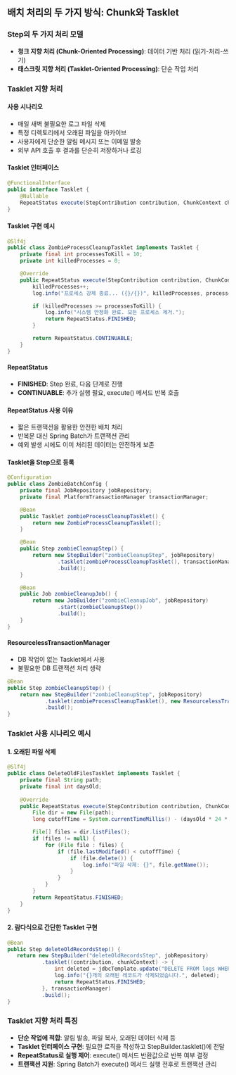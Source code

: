 ## 배치 처리의 두 가지 방식: Chunk와 Tasklet

### Step의 두 가지 처리 모델
- **청크 지향 처리 (Chunk-Oriented Processing)**: 데이터 기반 처리 (읽기-처리-쓰기)
- **태스크릿 지향 처리 (Tasklet-Oriented Processing)**: 단순 작업 처리

### Tasklet 지향 처리

#### 사용 시나리오
- 매일 새벽 불필요한 로그 파일 삭제
- 특정 디렉토리에서 오래된 파일을 아카이브
- 사용자에게 단순한 알림 메시지 또는 이메일 발송
- 외부 API 호출 후 결과를 단순히 저장하거나 로깅

#### Tasklet 인터페이스
```java
@FunctionalInterface
public interface Tasklet {
    @Nullable
    RepeatStatus execute(StepContribution contribution, ChunkContext chunkContext) throws Exception;
}
```

#### Tasklet 구현 예시
```java
@Slf4j
public class ZombieProcessCleanupTasklet implements Tasklet {
    private final int processesToKill = 10;
    private int killedProcesses = 0;

    @Override
    public RepeatStatus execute(StepContribution contribution, ChunkContext chunkContext) throws Exception {
        killedProcesses++;
        log.info("프로세스 강제 종료... ({}/{})", killedProcesses, processesToKill);

        if (killedProcesses >= processesToKill) {
            log.info("시스템 안정화 완료. 모든 프로세스 제거.");
            return RepeatStatus.FINISHED;
        }

        return RepeatStatus.CONTINUABLE;
    }
}
```

#### RepeatStatus
- **FINISHED**: Step 완료, 다음 단계로 진행
- **CONTINUABLE**: 추가 실행 필요, execute() 메서드 반복 호출

#### RepeatStatus 사용 이유
- 짧은 트랜잭션을 활용한 안전한 배치 처리
- 반복문 대신 Spring Batch가 트랜잭션 관리
- 예외 발생 시에도 이미 처리된 데이터는 안전하게 보존

#### Tasklet을 Step으로 등록
```java
@Configuration
public class ZombieBatchConfig {
    private final JobRepository jobRepository;
    private final PlatformTransactionManager transactionManager;

    @Bean
    public Tasklet zombieProcessCleanupTasklet() {
        return new ZombieProcessCleanupTasklet();
    }

    @Bean
    public Step zombieCleanupStep() {
        return new StepBuilder("zombieCleanupStep", jobRepository)
                .tasklet(zombieProcessCleanupTasklet(), transactionManager)
                .build();
    }

    @Bean
    public Job zombieCleanupJob() {
        return new JobBuilder("zombieCleanupJob", jobRepository)
                .start(zombieCleanupStep())
                .build();
    }
}
```

#### ResourcelessTransactionManager
- DB 작업이 없는 Tasklet에서 사용
- 불필요한 DB 트랜잭션 처리 생략
```java
@Bean
public Step zombieCleanupStep() {
    return new StepBuilder("zombieCleanupStep", jobRepository)
            .tasklet(zombieProcessCleanupTasklet(), new ResourcelessTransactionManager())
            .build();
}
```

### Tasklet 사용 시나리오 예시

#### 1. 오래된 파일 삭제
```java
@Slf4j
public class DeleteOldFilesTasklet implements Tasklet {
    private final String path;
    private final int daysOld;
    
    @Override
    public RepeatStatus execute(StepContribution contribution, ChunkContext chunkContext) {
        File dir = new File(path);
        long cutoffTime = System.currentTimeMillis() - (daysOld * 24 * 60 * 60 * 1000L);

        File[] files = dir.listFiles();
        if (files != null) {
            for (File file : files) {
                if (file.lastModified() < cutoffTime) {
                    if (file.delete()) {
                        log.info("파일 삭제: {}", file.getName());
                    }
                }
            }
        }
        return RepeatStatus.FINISHED;
    }
}
```

#### 2. 람다식으로 간단한 Tasklet 구현
```java
@Bean
public Step deleteOldRecordsStep() {
   return new StepBuilder("deleteOldRecordsStep", jobRepository)
           .tasklet((contribution, chunkContext) -> {
               int deleted = jdbcTemplate.update("DELETE FROM logs WHERE created < NOW() - INTERVAL 7 DAY");
               log.info("{}개의 오래된 레코드가 삭제되었습니다.", deleted);
               return RepeatStatus.FINISHED;
           }, transactionManager)
           .build();
}
```

### Tasklet 지향 처리 특징
- **단순 작업에 적합**: 알림 발송, 파일 복사, 오래된 데이터 삭제 등
- **Tasklet 인터페이스 구현**: 필요한 로직을 작성하고 StepBuilder.tasklet()에 전달
- **RepeatStatus로 실행 제어**: execute() 메서드 반환값으로 반복 여부 결정
- **트랜잭션 지원**: Spring Batch가 execute() 메서드 실행 전후로 트랜잭션 관리
